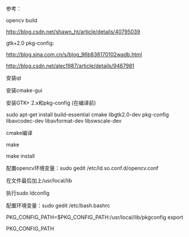 参考：

opencv build

http://blog.csdn.net/shawn_ht/article/details/40795039

gtk+2.0 pkg-config:

http://blog.sina.com.cn/s/blog_96b836170102wadb.html

http://blog.csdn.net/alec1987/article/details/9467981

安装qt

安装cmake-gui

安装GTK+ 2.x和pkg-config (在编译前)

sudo apt-get install build-essential cmake libgtk2.0-dev pkg-config libavcodec-dev libavformat-dev libswscale-dev 

cmake编译

make

make install

配置opencv环境变量：sudo gedit /etc/ld.so.conf.d/opencv.conf

在文件最后加上/usr/local/lib

执行sudo ldconfig

配置环境变量：sudo gedit /etc/bash.bashrc

PKG_CONFIG_PATH=$PKG_CONFIG_PATH:/usr/local/lib/pkgconfig export 

PKG_CONFIG_PATH

